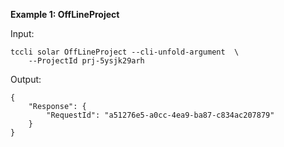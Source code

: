 **Example 1: OffLineProject**



Input: 

```
tccli solar OffLineProject --cli-unfold-argument  \
    --ProjectId prj-5ysjk29arh
```

Output: 
```
{
    "Response": {
        "RequestId": "a51276e5-a0cc-4ea9-ba87-c834ac207879"
    }
}
```

